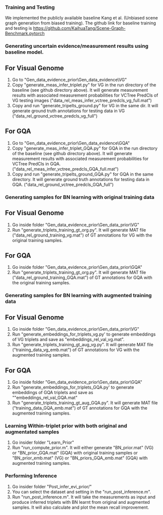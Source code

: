 ### Training and Testing

We implemented the publicly available baseline Kang et al. (Unbiased scene graph generation from biased training). The github link for baseline training and testing is https://github.com/KaihuaTang/Scene-Graph-Benchmark.pytorch

### Generating uncertain evidence/measurement results using baseline model. 
## For Visual Genome 
1. Go to "Gen_data_evidence_prior\Gen_data_evidence\VG" 
2. Copy "generate_meas_infer_triplet.py" for VG in the run directory of the baseline (see github directory above). It will generate measurement results with associated measurement probabilities for VCTree PredCls of VG testing images ("data_rel_meas_infer_vctree_predcls_vg_full.mat")
3. Copy and run "generate_tripelts_ground.py" for VG in the same dir. It will generate ground truth annotations for testing data in VG ("data_rel_ground_vctree_predcls_vg_full") 

## For GQA
1. Go to "Gen_data_evidence_prior\Gen_data_evidence\GQA"
2. Copy "generate_meas_infer_triplet_GQA.py" for GQA in the run directory of the baseline (see github directory above). It will generate measurement results with associated measurement probabilities for VCTree PredCls in GQA. ("data_rel_meas_infer_vctree_predcls_GQA_full.mat")
3. Copy and run "generate_tripelts_ground_GQA.py" for GQA in the same directory. It will generate ground truth annotations for testing data in GQA. ("data_rel_ground_vctree_predcls_GQA_full")


### Generating samples for BN learning with original training data  
## For Visual Genome 
1. Go inside folder "Gen_data_evidence_prior\Gen_data_prior\VG"
2. Run "generate_triplets_training_gt_org.py". It will generate MAT file ("data_rel_ground_training_vg.mat") of GT annotations for VG with the original training samples.

## For GQA
1. Go inside folder "Gen_data_evidence_prior\Gen_data_prior\GQA"
2. Run "generate_triplets_training_gt_org.py". It will generate MAT file ("data_rel_ground_training_GQA.mat") of GT annotations for GQA with the original training samples. 


### Generating samples for BN learning with augmented training data
## For Visual Genome
1. Go inside folder "Gen_data_evidence_prior\Gen_data_prior\VG"
2. Run "generate_embeddings_for_triplets_vg.py' to generate embeddings of VG triplets and save as "embeddings_rel_val_vg.mat". 
3. Run "generate_triplets_training_gt_aug_vg.py". It will generate MAT file ("training_data_vg_emb.mat") of GT annotations for VG with the augmented training samples.

## For GQA
1. Go inside folder "Gen_data_evidence_prior\Gen_data_prior\GQA"
2. Run "generate_embeddings_for_triplets_GQA.py' to generate embeddings of GQA triplets and save as ""embeddings_rel_val_GQA.mat" 
3. Run "generate_triplets_training_gt_aug_GQA.py". It will generate MAT file ("training_data_GQA_emb.mat") of GT annotations for GQA with the augmented training samples.


### Learning Within-triplet prior with both original and augmentated samples
1. Go insider folder "Learn_Prior\"
2. Run "run_compute_prior.m". It will either generate "BN_prior.mat" (VG) or "BN_prior_GQA.mat" (GQA) with original training samples 
	or "BN_prior_emb.mat" (VG) or "BN_priors_GQA_emb.mat" (GQA)  with augmented training samples. 

### Performing Inference
1. Go insider folder "Post_infer_evi_prior/"
2. You can select the dataset and setting in the "run_post_inference.m". 
3. Run "run_post_inference.m". It will take the measurements as input and produce inferred triplets with BN learnt from original and augmented samples. 
	It will also calculate and plot the mean recall improvement. 
